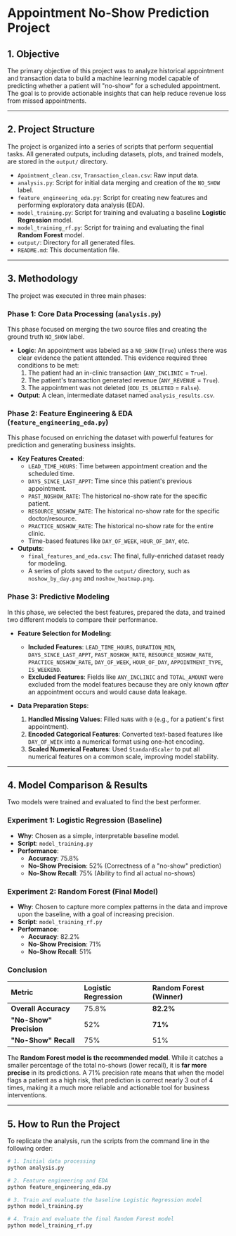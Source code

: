 
# Appointment No-Show Prediction Project

## 1. Objective

The primary objective of this project was to analyze historical appointment and transaction data to build a machine learning model capable of predicting whether a patient will "no-show" for a scheduled appointment. The goal is to provide actionable insights that can help reduce revenue loss from missed appointments.

---

## 2. Project Structure

The project is organized into a series of scripts that perform sequential tasks. All generated outputs, including datasets, plots, and trained models, are stored in the `output/` directory.

- `Apointment_clean.csv`, `Transaction_clean.csv`: Raw input data.
- `analysis.py`: Script for initial data merging and creation of the `NO_SHOW` label.
- `feature_engineering_eda.py`: Script for creating new features and performing exploratory data analysis (EDA).
- `model_training.py`: Script for training and evaluating a baseline **Logistic Regression** model.
- `model_training_rf.py`: Script for training and evaluating the final **Random Forest** model.
- `output/`: Directory for all generated files.
- `README.md`: This documentation file.

---

## 3. Methodology

The project was executed in three main phases:

### Phase 1: Core Data Processing (`analysis.py`)

This phase focused on merging the two source files and creating the ground truth `NO_SHOW` label.

- **Logic**: An appointment was labeled as a `NO_SHOW` (`True`) unless there was clear evidence the patient attended. This evidence required three conditions to be met:
    1. The patient had an in-clinic transaction (`ANY_INCLINIC` = `True`).
    2. The patient's transaction generated revenue (`ANY_REVENUE` = `True`).
    3. The appointment was not deleted (`ODU_IS_DELETED` = `False`).
- **Output**: A clean, intermediate dataset named `analysis_results.csv`.

### Phase 2: Feature Engineering & EDA (`feature_engineering_eda.py`)

This phase focused on enriching the dataset with powerful features for prediction and generating business insights.

- **Key Features Created**:
    - `LEAD_TIME_HOURS`: Time between appointment creation and the scheduled time.
    - `DAYS_SINCE_LAST_APPT`: Time since this patient's previous appointment.
    - `PAST_NOSHOW_RATE`: The historical no-show rate for the specific patient.
    - `RESOURCE_NOSHOW_RATE`: The historical no-show rate for the specific doctor/resource.
    - `PRACTICE_NOSHOW_RATE`: The historical no-show rate for the entire clinic.
    - Time-based features like `DAY_OF_WEEK`, `HOUR_OF_DAY`, etc.
- **Outputs**:
    - `final_features_and_eda.csv`: The final, fully-enriched dataset ready for modeling.
    - A series of plots saved to the `output/` directory, such as `noshow_by_day.png` and `noshow_heatmap.png`.

### Phase 3: Predictive Modeling

In this phase, we selected the best features, prepared the data, and trained two different models to compare their performance.

- **Feature Selection for Modeling**:
    - **Included Features**: `LEAD_TIME_HOURS`, `DURATION_MIN`, `DAYS_SINCE_LAST_APPT`, `PAST_NOSHOW_RATE`, `RESOURCE_NOSHOW_RATE`, `PRACTICE_NOSHOW_RATE`, `DAY_OF_WEEK`, `HOUR_OF_DAY`, `APPOINTMENT_TYPE`, `IS_WEEKEND`.
    - **Excluded Features**: Fields like `ANY_INCLINIC` and `TOTAL_AMOUNT` were excluded from the model features because they are only known *after* an appointment occurs and would cause data leakage.

- **Data Preparation Steps**:
    1. **Handled Missing Values**: Filled `NaN`s with `0` (e.g., for a patient's first appointment).
    2. **Encoded Categorical Features**: Converted text-based features like `DAY_OF_WEEK` into a numerical format using one-hot encoding.
    3. **Scaled Numerical Features**: Used `StandardScaler` to put all numerical features on a common scale, improving model stability.

--- 

## 4. Model Comparison & Results

Two models were trained and evaluated to find the best performer.

### Experiment 1: Logistic Regression (Baseline)

- **Why**: Chosen as a simple, interpretable baseline model.
- **Script**: `model_training.py`
- **Performance**:
    - **Accuracy**: 75.8%
    - **No-Show Precision**: 52% (Correctness of a "no-show" prediction)
    - **No-Show Recall**: 75% (Ability to find all actual no-shows)

### Experiment 2: Random Forest (Final Model)

- **Why**: Chosen to capture more complex patterns in the data and improve upon the baseline, with a goal of increasing precision.
- **Script**: `model_training_rf.py`
- **Performance**:
    - **Accuracy**: 82.2%
    - **No-Show Precision**: 71%
    - **No-Show Recall**: 51%

### Conclusion

| Metric                 | Logistic Regression | **Random Forest (Winner)** |
| :--------------------- | :------------------ | :------------------------- |
| **Overall Accuracy**   | 75.8%               | **82.2%**                  |
| **"No-Show" Precision**| 52%                 | **71%**                    |
| **"No-Show" Recall**   | 75%                 | 51%                        |

The **Random Forest model is the recommended model**. While it catches a smaller percentage of the total no-shows (lower recall), it is **far more precise** in its predictions. A 71% precision rate means that when the model flags a patient as a high risk, that prediction is correct nearly 3 out of 4 times, making it a much more reliable and actionable tool for business interventions.

--- 

## 5. How to Run the Project

To replicate the analysis, run the scripts from the command line in the following order:

```bash
# 1. Initial data processing
python analysis.py

# 2. Feature engineering and EDA
python feature_engineering_eda.py

# 3. Train and evaluate the baseline Logistic Regression model
python model_training.py

# 4. Train and evaluate the final Random Forest model
python model_training_rf.py
```

